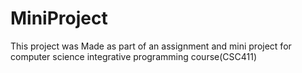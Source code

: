 # MiniProject
This project was Made as part of an assignment and mini project for computer science integrative programming course(CSC411)

